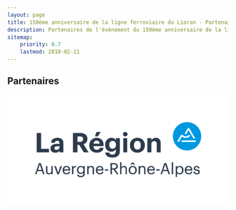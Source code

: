 ```yaml
---
layout: page
title: 150ème anniversaire de la ligne ferroviaire du Lioran - Partenaires
description: Partenaires de l'évènement du 150ème anniversaire de la ligne ferroviaire du Lioran
sitemap:
    priority: 0.7
    lastmod: 2018-02-11
---
```

## Partenaires

[![Région Auverge-Rhône-Alpes](/images/partenaire-logo-auvergne-rhone-alpes.png "Partenaire Région Auverge-Rhône-Alpes")](https://www.auvergnerhonealpes.fr)
